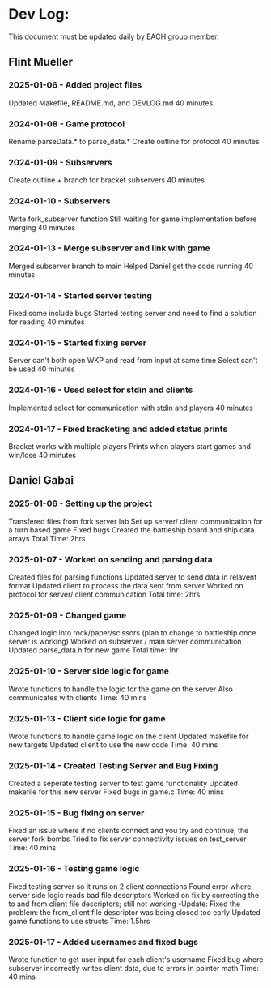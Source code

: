 # Dev Log:

This document must be updated daily by EACH group member.

## Flint Mueller

### 2025-01-06 - Added project files
Updated Makefile, README.md, and DEVLOG.md
40 minutes

### 2024-01-08 - Game protocol
Rename parseData.* to parse_data.*
Create outline for protocol
40 minutes

### 2024-01-09 - Subservers
Create outline + branch for bracket subservers
40 minutes

### 2024-01-10 - Subservers
Write fork_subserver function
Still waiting for game implementation before merging
40 minutes

### 2024-01-13 - Merge subserver and link with game
Merged subserver branch to main
Helped Daniel get the code running
40 minutes

### 2024-01-14 - Started server testing
Fixed some include bugs
Started testing server and need to find a solution for reading
40 minutes

### 2024-01-15 - Started fixing server
Server can't both open WKP and read from input at same time
Select can't be used
40 minutes

### 2024-01-16 - Used select for stdin and clients
Implemented select for communication with stdin and players
40 minutes

### 2024-01-17 - Fixed bracketing and added status prints
Bracket works with multiple players
Prints when players start games and win/lose
40 minutes


## Daniel Gabai

### 2025-01-06 - Setting up the project
Transfered files from fork server lab
Set up server/ client communication for a turn based game
Fixed bugs
Created the battleship board and ship data arrays
Total Time: 2hrs

### 2025-01-07 - Worked on sending and parsing data
Created files for parsing functions
Updated server to send data in relavent format
Updated client to process the data sent from server
Worked on protocol for server/ client communication
Total time: 2hrs

### 2025-01-09 - Changed game
Changed logic into rock/paper/scissors (plan to change to battleship once server is working)
Worked on subserver / main server communication
Updated parse_data.h for new game
Total time: 1hr

### 2025-01-10 - Server side logic for game
Wrote functions to handle the logic for the game on the server
Also communicates with clients
Time: 40 mins

### 2025-01-13 - Client side logic for game
Wrote functions to handle game logic on the client
Updated makefile for new targets
Updated client to use the new code
Time: 40 mins

### 2025-01-14 - Created Testing Server and Bug Fixing
Created a seperate testing server to test game functionality
Updated makefile for this new server
Fixed bugs in game.c 
Time: 40 mins

### 2025-01-15 - Bug fixing on server
Fixed an issue where if no clients connect and you try and continue, the server fork bombs
Tried to fix server connectivity issues on test_server
Time: 40 mins

### 2025-01-16 - Testing game logic
Fixed testing server so it runs on 2 client connections
Found error where server side logic reads bad file descriptors
Worked on fix by correcting the to and from client file descriptors; still not working
-Update: Fixed the problem: the from_client file descriptor was being closed too early
Updated game functions to use structs
Time: 1.5hrs

### 2025-01-17 - Added usernames and fixed bugs
Wrote function to get user input for each client's username
Fixed bug where subserver incorrectly writes client data, due to errors in pointer math
Time: 40 mins
